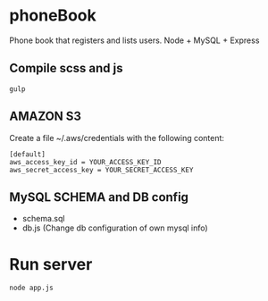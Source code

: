# phoneBook
Phone book that registers and lists users. Node + MySQL + Express

## Compile scss and js
```
gulp
```
## AMAZON S3

Create a file ~/.aws/credentials with the following content:
```
[default]
aws_access_key_id = YOUR_ACCESS_KEY_ID
aws_secret_access_key = YOUR_SECRET_ACCESS_KEY
```
## MySQL SCHEMA and DB config

- schema.sql
- db.js (Change db configuration of own mysql info)

# Run server
```
node app.js
```